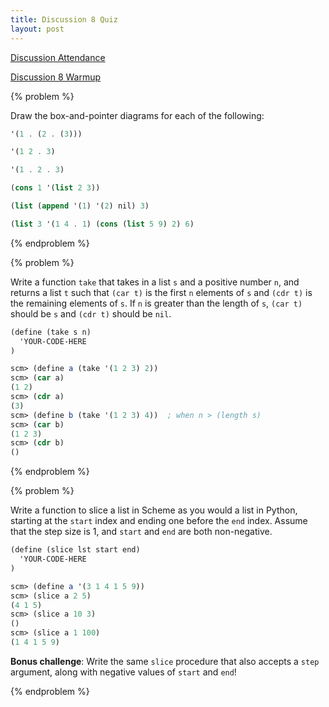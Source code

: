 ```yaml
---
title: Discussion 8 Quiz
layout: post
---
```


[Discussion Attendance](http://goo.gl/forms/cXvrKdFKIg)

[Discussion 8 Warmup](../warmup08/)

{% problem %}

Draw the box-and-pointer diagrams for each of the following:

```scheme
'(1 . (2 . (3)))

'(1 2 . 3)

'(1 . 2 . 3)

(cons 1 '(list 2 3))

(list (append '(1) '(2) nil) 3)

(list 3 '(1 4 . 1) (cons (list 5 9) 2) 6)
```

{% endproblem %}



{% problem %}

Write a function `take` that takes in a list `s` and a positive number `n`, and returns a list `t` such that `(car t)` is the first `n` elements of `s` and `(cdr t)` is the remaining elements of `s`. If `n` is greater than the length of `s`, `(car t)` should be `s` and `(cdr t)` should be `nil`.

```scheme
(define (take s n)
  'YOUR-CODE-HERE
)
```

```scheme
scm> (define a (take '(1 2 3) 2))
scm> (car a)
(1 2)
scm> (cdr a)
(3)
scm> (define b (take '(1 2 3) 4))  ; when n > (length s)
scm> (car b)
(1 2 3)
scm> (cdr b)
()
```

<!-- {% solution %}

```scheme
(define (take s n)
  (cond ((= n 0) (cons nil s))
        ((null ? s ) ( cons s nil ))
        (else
          (let ((rec (take (cdr s) (- n 1))))
            (cons (cons (car s) (car rec)) (cdr rec))))))
```

{% endsolution %} -->
{% endproblem %}



{% problem %}

Write a function to slice a list in Scheme as you would a list in Python, starting at the `start` index and ending one before the `end` index. Assume that the step size is 1, and `start` and `end` are both non-negative.

```scheme
(define (slice lst start end)
  'YOUR-CODE-HERE
)
```

```scheme
scm> (define a '(3 1 4 1 5 9))
scm> (slice a 2 5)
(4 1 5)
scm> (slice a 10 3)
()
scm> (slice a 1 100)
(1 4 1 5 9)
```

**Bonus challenge**: Write the same `slice` procedure that also accepts a `step` argument, along with negative values of `start` and `end`!

<!-- {% solution %}
```scheme
(define (slice lst start end)
  (cond ((or (<= end 0) (null? lst)) nil)
        ((> start 0) (slice (cdr lst) (- start 1) (- end 1)))
        (else (cons (car lst) (slice (cdr lst) (- start 1) (- end 1))))))
```
{% endsolution %} -->

{% endproblem %}
